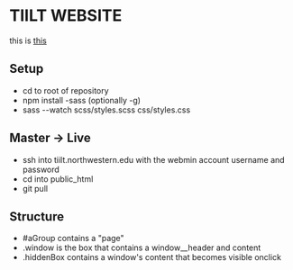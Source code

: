 # TIILT WEBSITE

this is [this](https://tiilt.northwestern.edu/)

## Setup

- cd to root of repository
- npm install -sass (optionally -g)
- sass --watch scss/styles.scss css/styles.css

## Master -> Live

- ssh into tiilt.northwestern.edu with the webmin account username and password
- cd into public_html
- git pull

## Structure

- #aGroup contains a "page"
- .window is the box that contains a window\_\_header and content
- .hiddenBox contains a window's content that becomes visible onclick
